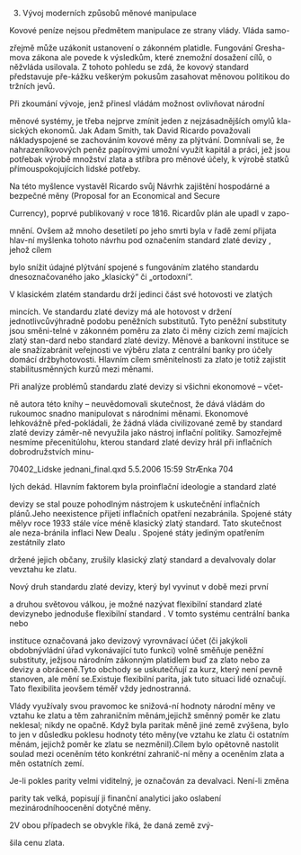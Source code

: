 
3. Vývoj moderních způsobů měnové manipulace

Kovové peníze nejsou předmětem manipulace ze strany vlády. Vláda samo-

zřejmě může uzákonit ustanovení o zákonném platidle. Fungování Gresha-mova zákona ale povede k výsledkům, které znemožní dosažení cílů, o něžvláda usilovala. Z tohoto pohledu se zdá, že kovový standard představuje pře-kážku veškerým pokusům zasahovat měnovou politikou do tržních jevů.

Při zkoumání vývoje, jenž přinesl vládám možnost ovlivňovat národní

měnové systémy, je třeba nejprve zmínit jeden z nejzásadnějších omylů kla-sických ekonomů. Jak Adam Smith, tak David Ricardo považovali nákladyspojené se zachováním kovové měny za plýtvání. Domnívali se, že nahrazeníkovových peněz papírovými umožní využít kapitál a práci, jež jsou potřebak výrobě množství zlata a stříbra pro měnové účely, k výrobě statků přímouspokojujících lidské potřeby.

Na této myšlence vystavěl Ricardo svůj Návrhk zajištění hospodárné a bezpečné měny (Proposal for an Economical and Secure

Currency), poprvé publikovaný v roce 1816. Ricardův plán ale upadl v zapo-

mnění. Ovšem až mnoho desetiletí po jeho smrti byla v řadě zemí přijata hlav-ní myšlenka tohoto návrhu pod označením standard zlaté devizy , jehož cílem

bylo snížit údajné plýtvání spojené s fungováním zlatého standardu dnesoznačovaného jako „klasický“ či „ortodoxní“.

V klasickém zlatém standardu drží jedinci část své hotovosti ve zlatých

mincích. Ve standardu zlaté devizy má ale hotovost v držení jednotlivcůvýhradně podobu peněžních substitutů. Tyto peněžní substituty jsou směni-telné v zákonném poměru za zlato či měny cizích zemí majících zlatý stan-dard nebo standard zlaté devizy. Měnové a bankovní instituce se ale snažízabránit veřejnosti ve výběru zlata z centrální banky pro účely domácí držbyhotovosti. Hlavním cílem směnitelnosti za zlato je totiž zajistit stabilitusměnných kurzů mezi měnami.

Při analýze problémů standardu zlaté devizy si všichni ekonomové – včet-

ně autora této knihy – neuvědomovali skutečnost, že dává vládám do rukoumoc snadno manipulovat s národními měnami. Ekonomové lehkovážně před-pokládali, že žádná vláda civilizované země by standard zlaté devizy záměr-ně nevyužila jako nástroj inflační politiky. Samozřejmě nesmíme přecenitúlohu, kterou standard zlaté devizy hrál při inflačních dobrodružstvích minu-

70402_Lidske jednani_final.qxd 5.5.2006 15:59 StrÆnka 704

lých dekád. Hlavním faktorem byla proinflační ideologie a standard zlaté

devizy se stal pouze pohodlným nástrojem k uskutečnění inflačních plánů.Jeho neexistence přijetí inflačních opatření nezabránila. Spojené státy mělyv roce 1933 stále více méně klasický zlatý standard. Tato skutečnost ale neza-bránila inflaci New Dealu . Spojené státy jediným opatřením zestátnily zlato

držené jejich občany, zrušily klasický zlatý standard a devalvovaly dolar vevztahu ke zlatu.

Nový druh standardu zlaté devizy, který byl vyvinut v době mezi první

a druhou světovou válkou, je možné nazývat flexibilní standard zlaté devizynebo jednoduše flexibilní standard . V tomto systému centrální banka nebo

instituce označovaná jako devizový vyrovnávací účet (či jakýkoli obdobnývládní úřad vykonávající tuto funkci) volně směňuje peněžní substituty, ježjsou národním zákonným platidlem buď za zlato nebo za devizy a obráceně.Tyto obchody se uskutečňují za kurz, který není pevně stanoven, ale mění se.Existuje flexibilní parita, jak tuto situaci lidé označují. Tato flexibilita jeovšem téměř vždy jednostranná.

Vlády využívaly svou pravomoc ke snižová-ní hodnoty národní měny ve vztahu ke zlatu a těm zahraničním měnám,jejichž směnný poměr ke zlatu neklesal; nikdy ne opačně. Když byla paritak měně jiné země zvýšena, bylo to jen v důsledku poklesu hodnoty této měny(ve vztahu ke zlatu či ostatním měnám, jejichž poměr ke zlatu se nezměnil).Cílem bylo opětovně nastolit soulad mezi oceněním této konkrétní zahranič-ní měny a oceněním zlata a měn ostatních zemí.

Je-li pokles parity velmi viditelný, je označován za devalvaci. Není-li změna

parity tak velká, popisují ji finanční analytici jako oslabení mezinárodníhoocenění dotyčné měny.

2V obou případech se obvykle říká, že daná země zvý-

šila cenu zlata.

